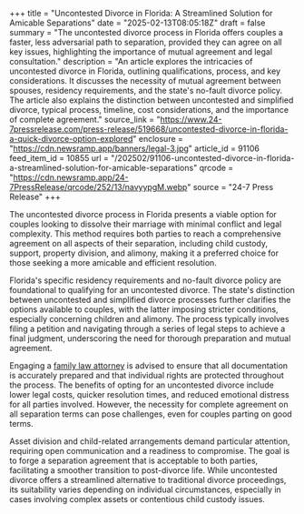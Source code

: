 +++
title = "Uncontested Divorce in Florida: A Streamlined Solution for Amicable Separations"
date = "2025-02-13T08:05:18Z"
draft = false
summary = "The uncontested divorce process in Florida offers couples a faster, less adversarial path to separation, provided they can agree on all key issues, highlighting the importance of mutual agreement and legal consultation."
description = "An article explores the intricacies of uncontested divorce in Florida, outlining qualifications, process, and key considerations. It discusses the necessity of mutual agreement between spouses, residency requirements, and the state's no-fault divorce policy. The article also explains the distinction between uncontested and simplified divorce, typical process, timeline, cost considerations, and the importance of complete agreement."
source_link = "https://www.24-7pressrelease.com/press-release/519668/uncontested-divorce-in-florida-a-quick-divorce-option-explored"
enclosure = "https://cdn.newsramp.app/banners/legal-3.jpg"
article_id = 91106
feed_item_id = 10855
url = "/202502/91106-uncontested-divorce-in-florida-a-streamlined-solution-for-amicable-separations"
qrcode = "https://cdn.newsramp.app/24-7PressRelease/qrcode/252/13/navyypgM.webp"
source = "24-7 Press Release"
+++

<p>The uncontested divorce process in Florida presents a viable option for couples looking to dissolve their marriage with minimal conflict and legal complexity. This method requires both parties to reach a comprehensive agreement on all aspects of their separation, including child custody, support, property division, and alimony, making it a preferred choice for those seeking a more amicable and efficient resolution.</p><p>Florida's specific residency requirements and no-fault divorce policy are foundational to qualifying for an uncontested divorce. The state's distinction between uncontested and simplified divorce processes further clarifies the options available to couples, with the latter imposing stricter conditions, especially concerning children and alimony. The process typically involves filing a petition and navigating through a series of legal steps to achieve a final judgment, underscoring the need for thorough preparation and mutual agreement.</p><p>Engaging a <a href="https://legal-eagles.com/family-law/" rel="nofollow" target="_blank">family law attorney</a> is advised to ensure that all documentation is accurately prepared and that individual rights are protected throughout the process. The benefits of opting for an uncontested divorce include lower legal costs, quicker resolution times, and reduced emotional distress for all parties involved. However, the necessity for complete agreement on all separation terms can pose challenges, even for couples parting on good terms.</p><p>Asset division and child-related arrangements demand particular attention, requiring open communication and a readiness to compromise. The goal is to forge a separation agreement that is acceptable to both parties, facilitating a smoother transition to post-divorce life. While uncontested divorce offers a streamlined alternative to traditional divorce proceedings, its suitability varies depending on individual circumstances, especially in cases involving complex assets or contentious child custody issues.</p>